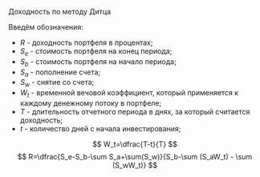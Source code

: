 Доходность по методу Дитца

Введём обозначения:
* $R$ - доходность портфеля в процентах;
* $S_e$ - стоимость портфеля на конец периода;
* $S_b$ - стоимость портфеля на начало периода;
* $S_a$ - пополнение счета;
* $S_w$ - снятие со счета;
* $W_t$ - временной вечовой коэффициент, который применяется к каждому денежному потоку в портфеле;
* $T$ - длительность отчетного периода в днях, за который считается доходность;
* $t$ - количество дней с начала инвестирования;

$$ W_t=\dfrac{T-t}{T} $$
$$ R=\dfrac{S_e-S_b-\sum S_a+\sum(S_w)}{S_b-\sum (S_aW_t) - \sum (S_wW_t)} $$